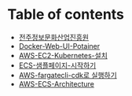 # Table of contents

* [전주정보문화산업진흥원](README.md)
* [Docker-Web-UI-Potainer](Docker/Portainer/Portainer-Docker-Web-UI.md)
* [AWS-EC2-Kubernetes-설치](Docker/sftth.tistory/AWS_EC2_Kubernetes-Install.md)
* [ECS-샘플페이지-시작하기](Docker/Intro-to-ecs/Introduction-to-Amazon-Elastic-Container-Service.md)
* [AWS-fargatecli-cdk로 실행하기](Docker/Running-AWS-Fargatecli-cdk/Running-Containers-on-AWS-Fargatecli-cdk.md)
* [AWS-ECS-Architecture](Docker/aws-ecs-architecture/AWS-ECS-Architecture.md)
<!--* [ECS-모놀리스-애플리케이션-마이크로서비스-분할](Docker/break-monolith-app-microservice/README.md)
  * [모듈-1-모놀리스-컨테이너화](Docker/break-monolith-app-microservice/module-one.md)
  * [모듈-2-모놀리스-배포](Docker/break-monolith-app-microservice/module-two.md)
  * [모듈-3-모놀리스-나누기](Docker/break-monolith-app-microservice/module-three.md)
  * [모듈-4-마이크로서비스-배포](Docker/break-monolith-app-microservice/module-four.md)
  * [모듈-5-정리](Docker/break-monolith-app-microservice/module-five.md)
<!--* [Docker를 활용한 클라우드 서비스 구현 및 관리](Docker/README.md)
  * [ECS(ELASTIC-CONTAINER-SERVICE)-소개](Docker/ecs-lab/1.introduction.md)
  * [LAB-시작-준비하기](Docker/ecs-lab/2.start-the-workshop.md)
  * [ECS-LAB-시작하기](Docker/ecs-lab/3.microservices.md)
<!--  * [ECS 클러스터 및 컨테이너 모니터링하기](Docker/ecs-lab/4.monitoring.md)
  * [AMAZON ECS 클러스터 용량 공급자](Docker/ecs-lab/6.capacity-providers.md)
  * [ECS FARGATE의 블루/그린 배포](Docker/ecs-lab/8.blue-green-deployments.md)